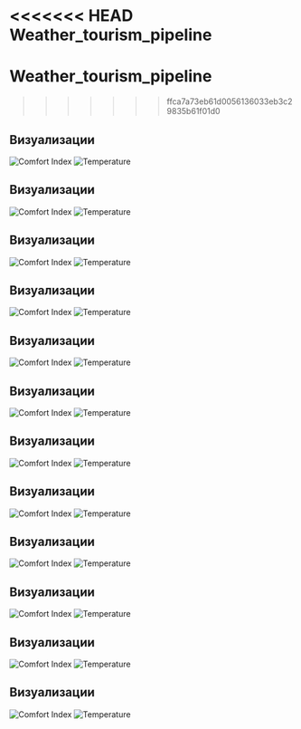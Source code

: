 <<<<<<< HEAD
Weather_tourism_pipeline
=======
# Weather_tourism_pipeline
>>>>>>> ffca7a73eb61d0056136033eb3c29835b61f01d0

## Визуализации
![Comfort Index](data/visualizations/comfort_index.png)
![Temperature](data/visualizations/temperature.png)

## Визуализации
![Comfort Index](data/visualizations/comfort_index.png)
![Temperature](data/visualizations/temperature.png)

## Визуализации
![Comfort Index](data/visualizations/comfort_index.png)
![Temperature](data/visualizations/temperature.png)

## Визуализации
![Comfort Index](data/visualizations/comfort_index.png)
![Temperature](data/visualizations/temperature.png)

## Визуализации
![Comfort Index](data/visualizations/comfort_index.png)
![Temperature](data/visualizations/temperature.png)

## Визуализации
![Comfort Index](data/visualizations/comfort_index.png)
![Temperature](data/visualizations/temperature.png)

## Визуализации
![Comfort Index](data/visualizations/comfort_index.png)
![Temperature](data/visualizations/temperature.png)

## Визуализации
![Comfort Index](data/visualizations/comfort_index.png)
![Temperature](data/visualizations/temperature.png)

## Визуализации
![Comfort Index](data/visualizations/comfort_index.png)
![Temperature](data/visualizations/temperature.png)

## Визуализации
![Comfort Index](data/visualizations/comfort_index.png)
![Temperature](data/visualizations/temperature.png)

## Визуализации
![Comfort Index](data/visualizations/comfort_index.png)
![Temperature](data/visualizations/temperature.png)

## Визуализации
![Comfort Index](data/visualizations/comfort_index.png)
![Temperature](data/visualizations/temperature.png)
